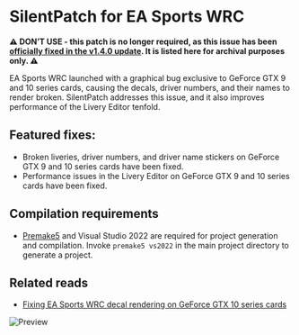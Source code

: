 # SilentPatch for EA Sports WRC

**⚠️ DON’T USE - this patch is no longer required, as this issue has been [officially fixed in the v1.4.0 update](http://x.ea.com/78991). It is listed here for archival purposes only. ⚠️**

EA Sports WRC launched with a graphical bug exclusive to GeForce GTX 9 and 10 series cards, causing the decals, driver numbers, and their names to render broken.
SilentPatch addresses this issue, and it also improves performance of the Livery Editor tenfold.

## Featured fixes:

* Broken liveries, driver numbers, and driver name stickers on GeForce GTX 9 and 10 series cards have been fixed.
* Performance issues in the Livery Editor on GeForce GTX 9 and 10 series cards have been fixed.

## Compilation requirements
* [Premake5](https://premake.github.io/) and Visual Studio 2022 are required for project generation and compilation.
  Invoke `premake5 vs2022` in the main project directory to generate a project.

## Related reads
* [Fixing EA Sports WRC decal rendering on GeForce GTX 10 series cards](https://cookieplmonster.github.io/2023/11/22/ea-sports-wrc-geforce-gtx-10-series-bug/)

![Preview](https://cookieplmonster.github.io/assets/img/posts/ea-wrc/mini-banner.jpg)
